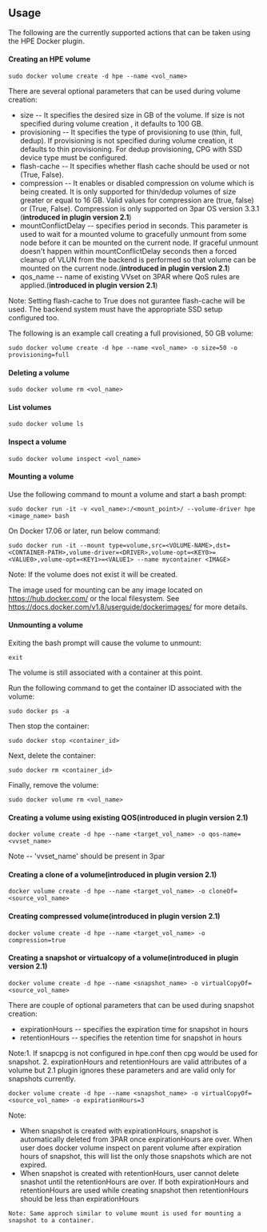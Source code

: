 ## Usage
The following are the currently supported actions that can be taken using the HPE Docker plugin.

#### Creating an HPE volume
```
sudo docker volume create -d hpe --name <vol_name>
```

There are several optional parameters that can be used during volume creation:

- size -- It specifies the desired size in GB of the volume. If size is not specified during volume creation , it defaults to 100 GB.
- provisioning -- It specifies the type of provisioning to use (thin, full, dedup). If provisioning is not specified during volume creation, it defaults to thin provisioning. For dedup provisioning, CPG with SSD device type must be configured.
- flash-cache -- It specifies whether flash cache should be used or not (True, False).
- compression -- It enables or disabled compression on volume which is being created. It is only supported for thin/dedup volumes of size greater or equal to 16 GB. Valid values for compression are (true, false) or (True, False). Compression is only supported on 3par OS version 3.3.1 (**introduced in plugin version 2.1**)
- mountConflictDelay -- specifies period in seconds. This parameter is used to wait for a
mounted volume to gracefully unmount from some node before it can be mounted on the current
node. If graceful unmount doesn't happen within mountConflictDelay seconds then a forced
cleanup of VLUN from the backend is performed so that volume can be mounted on the current
node.(**introduced in plugin version 2.1**)
- qos_name -- name of existing VVset on 3PAR where QoS rules are applied.(**introduced in plugin version 2.1**)

Note: Setting flash-cache to True does not gurantee flash-cache will be used. The backend system
must have the appropriate SSD setup configured too.

The following is an example call creating a full provisioned, 50 GB volume:
```
sudo docker volume create -d hpe --name <vol_name> -o size=50 -o provisioning=full
```

#### Deleting a volume
```
sudo docker volume rm <vol_name>
```

#### List volumes
```
sudo docker volume ls
```

#### Inspect a volume
```
sudo docker volume inspect <vol_name>
```

#### Mounting a volume
Use the following command to mount a volume and start a bash prompt:
```
sudo docker run -it -v <vol_name>:/<mount_point>/ --volume-driver hpe <image_name> bash
```

On Docker 17.06 or later, run below command:
```
sudo docker run -it --mount type=volume,src=<VOLUME-NAME>,dst=<CONTAINER-PATH>,volume-driver=<DRIVER>,volume-opt=<KEY0>=<VALUE0>,volume-opt=<KEY1>=<VALUE1> --name mycontainer <IMAGE>
```

Note: If the volume does not exist it will be created.

The image used for mounting can be any image located on https://hub.docker.com/ or
the local filesystem. See https://docs.docker.com/v1.8/userguide/dockerimages/
for more details. 

#### Unmounting a volume
Exiting the bash prompt will cause the volume to unmount:
```
exit
```

The volume is still associated with a container at this point.

Run the following command to get the container ID associated with the volume:
```
sudo docker ps -a
```

Then stop the container:
```
sudo docker stop <container_id>
```

Next, delete the container:
```
sudo docker rm <container_id>
```

Finally, remove the volume:
```
sudo docker volume rm <vol_name>
```

#### Creating a volume using existing QOS(**introduced in plugin version 2.1**)
```
docker volume create -d hpe --name <target_vol_name> -o qos-name=<vvset_name>
```
Note -- 'vvset_name' should be present in 3par

#### Creating a clone of a volume(**introduced in plugin version 2.1**)
```
docker volume create -d hpe --name <target_vol_name> -o cloneOf=<source_vol_name>
```
#### Creating compressed volume(**introduced in plugin version 2.1**)
```
docker volume create -d hpe --name <target_vol_name> -o compression=true
```

#### Creating a snapshot or virtualcopy of a volume(**introduced in plugin version 2.1**)
```
docker volume create -d hpe --name <snapshot_name> -o virtualCopyOf=<source_vol_name>
```
There are couple of optional parameters that can be used during snapshot creation:
- expirationHours -- specifies the expiration time for snapshot in hours
- retentionHours  -- specifies the retention time for snapshot in hours

Note:1. If snapcpg is not configured in hpe.conf then cpg would be used for snapshot.
     2. expirationHours and retentionHours are valid attributes of a volume but 2.1
        plugin ignores these parameters and are valid only for snapshots currently.

```
docker volume create -d hpe --name <snapshot_name> -o virtualCopyOf=<source_vol_name> -o expirationHours=3
```
Note:

- When snapshot is created with expirationHours, snapshot is automatically deleted from 3PAR once expirationHours are over. When user does docker volume inspect on parent volume after expiration hours of snapshot, this will list the only those snapshots which are not expired.
- When snapshot is created with retentionHours, user cannot delete snashot until the retentionHours are over. If both expirationHours and retentionHours are used while creating snapshot then retentionHours should be less than expirationHours
        
```
Note: Same approch similar to volume mount is used for mounting a snapshot to a container.
```

